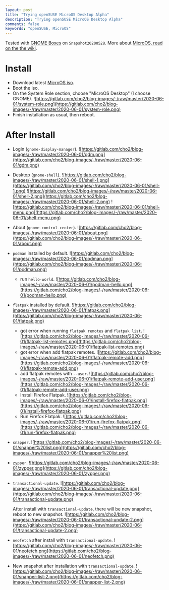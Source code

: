 ```yaml
---
layout: post
title: "Trying openSUSE MicroOS Desktop Alpha"
description: "Trying openSUSE MicroOS Desktop Alpha"
comments: false
keywords: "openSUSE, MicroOS"
---
```


Tested with [GNOME Boxes](https://wiki.gnome.org/Apps/Boxes) on `Snapshot20200528`. More about [MicroOS, read on the the wiki](https://en.opensuse.org/Kubic:MicroOS).

# Install

* Download latest [MicroOS iso](https://download.opensuse.org/tumbleweed/iso/).
* Boot the iso.
* On the System Role section, choose "MicroOS Desktop" (I choose GNOME).
  ![https://gitlab.com/cho2/blog-images/-/raw/master/2020-06-01/system-role.png](https://gitlab.com/cho2/blog-images/-/raw/master/2020-06-01/system-role.png)
* Finish installation as usual, then reboot.

# After Install

* Login (`gnome-display-manager`).
  ![https://gitlab.com/cho2/blog-images/-/raw/master/2020-06-01/gdm.png](https://gitlab.com/cho2/blog-images/-/raw/master/2020-06-01/gdm.png)
* Desktop (`gnome-shell`).
  ![https://gitlab.com/cho2/blog-images/-/raw/master/2020-06-01/shell-1.png](https://gitlab.com/cho2/blog-images/-/raw/master/2020-06-01/shell-1.png)
  ![https://gitlab.com/cho2/blog-images/-/raw/master/2020-06-01/shell-2.png](https://gitlab.com/cho2/blog-images/-/raw/master/2020-06-01/shell-2.png)
  ![https://gitlab.com/cho2/blog-images/-/raw/master/2020-06-01/shell-menu.png](https://gitlab.com/cho2/blog-images/-/raw/master/2020-06-01/shell-menu.png)
* About (`gnome-control-center`).
  ![https://gitlab.com/cho2/blog-images/-/raw/master/2020-06-01/about.png](https://gitlab.com/cho2/blog-images/-/raw/master/2020-06-01/about.png)
* `podman` installed by default.
  ![https://gitlab.com/cho2/blog-images/-/raw/master/2020-06-01/podman.png](https://gitlab.com/cho2/blog-images/-/raw/master/2020-06-01/podman.png)
	* run `hello-world`.
	  ![https://gitlab.com/cho2/blog-images/-/raw/master/2020-06-01/podman-hello.png](https://gitlab.com/cho2/blog-images/-/raw/master/2020-06-01/podman-hello.png)
* `flatpak` installed by default.
  ![https://gitlab.com/cho2/blog-images/-/raw/master/2020-06-01/flatpak.png](https://gitlab.com/cho2/blog-images/-/raw/master/2020-06-01/flatpak.png)
	* got error when running `flatpak remotes` and `flatpak list`.
	  ![https://gitlab.com/cho2/blog-images/-/raw/master/2020-06-01/flatpak-list-remotes.png](https://gitlab.com/cho2/blog-images/-/raw/master/2020-06-01/flatpak-list-remotes.png)
    * got error when add flatpak remotes.
	  ![https://gitlab.com/cho2/blog-images/-/raw/master/2020-06-01/flatpak-remote-add.png](https://gitlab.com/cho2/blog-images/-/raw/master/2020-06-01/flatpak-remote-add.png)
	* add flatpak remotes with `--user`.
	  ![https://gitlab.com/cho2/blog-images/-/raw/master/2020-06-01/flatpak-remote-add-user.png](https://gitlab.com/cho2/blog-images/-/raw/master/2020-06-01/flatpak-remote-add-user.png)
	* Install Firefox Flatpak.
	  ![https://gitlab.com/cho2/blog-images/-/raw/master/2020-06-01/install-firefox-flatpak.png](https://gitlab.com/cho2/blog-images/-/raw/master/2020-06-01/install-firefox-flatpak.png)
	* Run Firefox Flatpak.
	  ![https://gitlab.com/cho2/blog-images/-/raw/master/2020-06-01/run-firefox-flatpak.png](https://gitlab.com/cho2/blog-images/-/raw/master/2020-06-01/run-firefox-flatpak.png)
* `snapper`.
  ![https://gitlab.com/cho2/blog-images/-/raw/master/2020-06-01/snapper%20list.png](https://gitlab.com/cho2/blog-images/-/raw/master/2020-06-01/snapper%20list.png)
* `zypper`.
  ![https://gitlab.com/cho2/blog-images/-/raw/master/2020-06-01/zypper.png](https://gitlab.com/cho2/blog-images/-/raw/master/2020-06-01/zypper.png)
* `transactional-update`.
  ![https://gitlab.com/cho2/blog-images/-/raw/master/2020-06-01/transactional-update.png](https://gitlab.com/cho2/blog-images/-/raw/master/2020-06-01/transactional-update.png)

  After install with `transactional-update`, there will be new snapshot, reboot to new snapshot.
  ![https://gitlab.com/cho2/blog-images/-/raw/master/2020-06-01/transactional-update-2.png](https://gitlab.com/cho2/blog-images/-/raw/master/2020-06-01/transactional-update-2.png)
* `neofetch` after install with `transactional-update`.
  ![https://gitlab.com/cho2/blog-images/-/raw/master/2020-06-01/neofetch.png](https://gitlab.com/cho2/blog-images/-/raw/master/2020-06-01/neofetch.png)
* New snapshot after installation with `transactional-update`.
  ![https://gitlab.com/cho2/blog-images/-/raw/master/2020-06-01/snapper-list-2.png](https://gitlab.com/cho2/blog-images/-/raw/master/2020-06-01/snapper-list-2.png)

